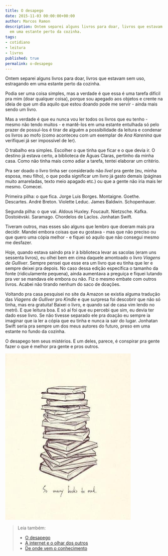 ```yaml
---
title: O desapego
date: 2015-11-03 00:00:00+00:00
author: Marcos Ramon
description: Ontem separei alguns livros para doar, livros que estavam sem uso, estragando
  em uma estante perto da cozinha.
tags:
- cotidiano
- leitura
- livros
published: true
permalink: o-desapego
---
```

Ontem separei alguns livros para doar, livros que estavam sem uso, estragando em uma estante perto da cozinha.

Podia ser uma coisa simples, mas a verdade é que essa é uma tarefa difícil pra mim (doar qualquer coisa), porque sou apegado aos objetos e crente na ideia de que um dia aquilo que estou doando pode me servir - ainda mais sendo um livro.

Mas a verdade é que eu nunca vou ler todos os livros que eu tenho - mesmo não tendo muitos - e mantê-los em uma estante entulhada só pelo prazer de possuí-los é tirar de alguém a possibilidade da leitura e condenar os livros ao mofo (como aconteceu com um exemplar de *Ana Karenina* que verifiquei já ser impossível de ler).

O trabalho era simples. Escolher o que tinha que ficar e o que devia ir. O destino já estava certo, a biblioteca de Águas Claras, pertinho da minha casa. Como não tinha mais como adiar a tarefa, tentei elaborar um critério. 

Pra ser doado o livro tinha ser considerado não *lível* pra gente (eu, minha esposa, meu filho), o que podia significar um livro já gasto demais (páginas muito amareladas, texto meio apagado etc.) ou que a gente não iria mais ler mesmo. Comecei.

Primeira pilha: o que fica. Jorge Luis Borges. Montaigne. Goethe. Descartes. André Breton. Violette Leduc. James Baldwin. Schopenhauer.

Segunda pilha: o que vai.  Aldous Huxley. Foucault. Nietzsche. Kafka. Dostoiévski. Saramago. Chordelos de Laclos. Jonhatan Swift.

Tiveram outros, mas esses são alguns que lembro que doeram mais pra decidir. Mandei embora coisas que eu gostava - mas que não preciso ou que quero uma cópia melhor - e fiquei só aquilo que não consegui mesmo me desfazer.

Hoje, quando estava saindo pra ir à biblioteca levar as sacolas (eram uns sessenta livros), eu olhei bem em cima daquele amontoado o livro *Viagens de Gulliver*. Sempre pensei que esse era um livro que eu tinha que ler e sempre deixei pra depois. No caso dessa edição específica o tamanho da fonte (ridiculamente pequena), ainda aumentava a preguiça e fiquei lutando pra ver se mandava ele embora ou não. Fiz o mesmo embate com outros livros. Acabei não tirando nenhum do saco de doações.

Voltando pra casa pesquisei no site da Amazon se existia alguma tradução das *Viagens de Gulliver* pro *Kindle* e que surpresa foi descobrir que não só tinha, mas era gratuita! Baixei o livro, e quando saí de casa vim lendo no metrô. E que leitura boa. E só aí foi que eu percebi que sim, eu devia ter dado esse livro. Se não tivesse separado ele pra doação eu sempre ia imaginar que ia ler a cópia que eu tinha e nunca ia sair do lugar. Jonhatan Swift seria pra sempre um dos meus autores do futuro, preso em uma estante no fundo da cozinha.

O desapego tem seus mistérios. E um deles, parece, é conspirar pra gente fazer o que é melhor pra gente e pros outros.

<img src="/assets/img/books.jpg">



> Leia também:
> - <a href="/o-desapego">O desapego</a>
> - <a href="/a-internet-e-o-olhar-dos-outros">A internet e o olhar dos outros</a>
> - <a href="/de-onde-vem-o-conhecimento">De onde vem o conhecimento</a>
